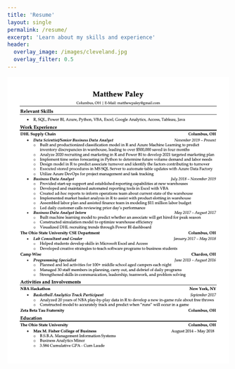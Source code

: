 ```yaml
---
title: 'Resume'
layout: single
permalink: /resume/
excerpt: 'Learn about my skills and experience'
header:
  overlay_image: /images/cleveland.jpg
  overlay_filter: 0.5
---
```


![Matthew Paley Resume](/images/resume-portfolio.png)